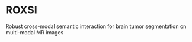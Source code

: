 # ROXSI
 Robust cross-modal semantic interaction for brain tumor segmentation on multi-modal MR images
